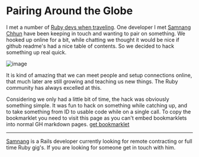 # Pairing Around the Globe

I met a number of [Ruby devs when traveling](http://www.mayerdan.com/programming/2015/01/21/ruby-in-south-east-asia/). One developer I met [Samnang Chhun](http://samnang.me/) have been keeping in touch and wanting to pair on something. We hooked up online for a bit, while chatting we thought it would be nice if github readme's had a nice table of contents. So we decided to hack something up real quick. 

![image](/assets/img/gh_toc.jpg)

<script src="https://gist.github.com/samnang/cb9515ffcf5b0ab03f8f.js"></script>

It is kind of amazing that we can meet people and setup connections online, that much later are still growing and teaching us new things. The Ruby community has always excelled at this.

Considering we only had a little bit of time, the hack was obviously something simple. It was fun to hack on something while catching up, and to take something from ID to usable code while on a single call. To copy the bookmarklet you need to visit this page as you can't embed bookmarklets into normal GH markdown pages. [get bookmarklet](/readme_toc.html)

---

[Samnang](http://samnang.me/) is a Rails developer currently looking for remote contracting or full time Ruby gig's. If you are looking for someone get in touch with him.